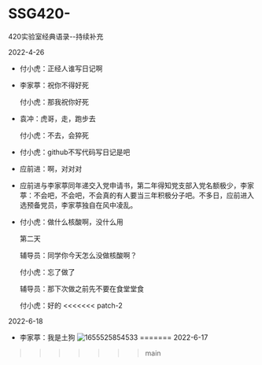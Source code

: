 # SSG420-
420实验室经典语录--持续补充


2022-4-26
- 付小虎：正经人谁写日记啊
- 李家葶：祝你不得好死

  付小虎：那我祝你好死
  
- 袁冲：虎哥，走，跑步去

  付小虎：不去，会猝死
 
- 付小虎：github不写代码写日记是吧
- 应前进：啊，对对对
- 应前进与李家葶同年递交入党申请书，第二年得知党支部入党名额极少，李家葶：不会吧，不会吧，不会真的有人要当三年积极分子吧。不多日，应前进入选预备党员，李家葶独自在风中凌乱。

- 付小虎：做什么核酸啊，没什么用
  
  第二天
  
  辅导员：同学你今天怎么没做核酸啊？
  
  付小虎：忘了做了
  
  辅导员：那下次做之前先不要在食堂堂食
  
  付小虎：好的
<<<<<<< patch-2

2022-6-18
- 李家葶：我是土狗
![1655525854533](https://user-images.githubusercontent.com/64273838/174422441-7b2c8dc5-c433-43b4-a458-8a51669d250f.png)
=======
2022-6-17
>>>>>>> main
